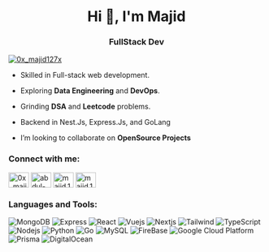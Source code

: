 <h1 align="center">Hi 👋, I'm Majid</h1>
<h3 align="center">FullStack Dev</h3>

<p align="left"> <a href="https://twitter.com/0x_majid127x" target="blank"><img src="https://img.shields.io/badge/follow-%400x_majid127x-1DA1F2?logo=twitter&style=flat-square" alt="0x_majid127x" /></a> </p>

- Skilled in Full-stack web development.

- Exploring **Data Engineering** and **DevOps**.

- Grinding **DSA** and **Leetcode** problems.

- Backend in Nest.Js, Express.Js, and GoLang

- I’m looking to collaborate on **OpenSource Projects**


<h3 align="left">Connect with me:</h3>
<p align="left">
<a href="https://twitter.com/0x_majid127x" target="blank"><img align="center" src="https://raw.githubusercontent.com/rahuldkjain/github-profile-readme-generator/master/src/images/icons/Social/twitter.svg" alt="0x_majid127x" height="30" width="40" /></a>
<a href="https://linkedin.com/in/abdul-majid-335a7123b" target="blank"><img align="center" src="https://raw.githubusercontent.com/rahuldkjain/github-profile-readme-generator/master/src/images/icons/Social/linked-in-alt.svg" alt="abdul-majid-335a7123b" height="30" width="40" /></a>
<a href="https://instagram.com/majid.127x" target="blank"><img align="center" src="https://raw.githubusercontent.com/rahuldkjain/github-profile-readme-generator/master/src/images/icons/Social/instagram.svg" alt="majid.127x" height="30" width="40" /></a>
<a href="https://leetcode.com/majid_127x" target="blank"><img align="center" src="https://raw.githubusercontent.com/rahuldkjain/github-profile-readme-generator/master/src/images/icons/Social/leet-code.svg" alt="majid.127x" height="30" width="40" /></a>
</p>

<h3 align="left">Languages and Tools:</h3>
<p>
  <img alt="MongoDB" src="https://img.shields.io/badge/-MongoDB-13aa52?style=flat-square&logo=mongodb&logoColor=white" />
  <img alt="Express" src="https://img.shields.io/badge/-Express-ffffff?style=flat-square&logo=express&logoColor=black" />
  <img alt="React" src="https://img.shields.io/badge/-React-61DAFB?style=flat-square&logo=react&logoColor=white" />
  <img alt="Vuejs" src="https://img.shields.io/badge/-Vue.js-42b883?style=flat-square&logo=vue.js&logoColor=4fc08d&labelColor=35495e" />
  <img alt="Nextjs" src="https://img.shields.io/badge/-NextJS-fff?style=flat-square&logo=Next.js&logoColor=black" />
  <img alt="Tailwind" src="https://img.shields.io/badge/-Tailwind-00065c?style=flat-square&logo=tailwindcss&logoColor=0ea5e9" />
  <img alt="TypeScript" src="https://img.shields.io/badge/-TypeScript-007ACC?style=flat-square&logo=typescript&logoColor=white" />
  <img alt="Nodejs" src="https://img.shields.io/badge/-NodeJS-43853d?style=flat-square&logo=Node.js&logoColor=white" />
  <img alt="Python" src="https://img.shields.io/badge/-Python-3670A0?style=flat-square&logo=python&logoColor=FFD43B&labelColor=3670A0" />
  <img alt="Go" src="https://img.shields.io/badge/-Go-00b6e4?style=flat-square&logo=Go&logoColor=white" />
  <img alt="MySQL" src="https://img.shields.io/badge/-MySQL-1a73e8?style=flat-square&logo=mysql&logoColor=white" />
  <img alt="FireBase" src="https://img.shields.io/badge/-FireBase-F5820D?style=flat-square&logo=firebase&logoColor=white" />
  <img alt="Google Cloud Platform" src="https://img.shields.io/badge/-Google_Cloud_Platform-1a73e8?style=flat-square&logo=google-cloud&logoColor=white" />
  <img alt="Prisma" src="https://img.shields.io/badge/-Prisma-white?style=flat-square&logo=prisma&logoColor=black" />
  <img alt="DigitalOcean" src="https://img.shields.io/badge/-DigitalOcean-white?style=flat-square&logo=digitalocean" />
</p>

